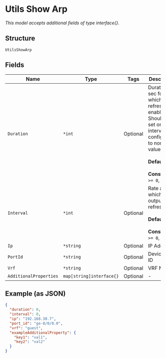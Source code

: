 
# Utils Show Arp

*This model accepts additional fields of type interface{}.*

## Structure

`UtilsShowArp`

## Fields

| Name | Type | Tags | Description |
|  --- | --- | --- | --- |
| `Duration` | `*int` | Optional | Duration in sec for which refresh is enabled. Should be set only if interval is configured to non-zero value.<br><br>**Default**: `0`<br><br>**Constraints**: `>= 0`, `<= 300` |
| `Interval` | `*int` | Optional | Rate at which output will refresh<br><br>**Default**: `0`<br><br>**Constraints**: `>= 0`, `<= 10` |
| `Ip` | `*string` | Optional | IP Address |
| `PortId` | `*string` | Optional | Device Port ID |
| `Vrf` | `*string` | Optional | VRF Name |
| `AdditionalProperties` | `map[string]interface{}` | Optional | - |

## Example (as JSON)

```json
{
  "duration": 0,
  "interval": 0,
  "ip": "192.168.30.7",
  "port_id": "ge-0/0/0.0",
  "vrf": "guest",
  "exampleAdditionalProperty": {
    "key1": "val1",
    "key2": "val2"
  }
}
```

